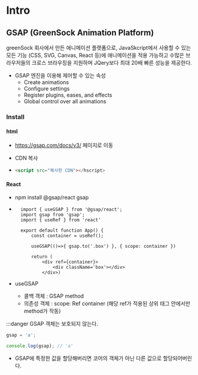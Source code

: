 # Intro

## GSAP (GreenSock Animation Platform)

greenSock 회사에서 만든 애니메이션 플랫폼으로, JavaSkcript에서 사용할 수 있는 모든 기능 (CSS, SVG, Canvas, React 등)에 애니메이션을 적용 가능하고 수많은 브라우저들의 크로스 브라우징을 지원하며 JQery보다 최대 20배 빠른 성능을 제공한다.

- GSAP 엔진을 이용해 제어할 수 있는 속성
  - Create animations
  - Configure settings
  - Register plugins, eases, and effects
  - Global control over all animations

### Install

#### html

- https://gsap.com/docs/v3/ 페이지로 이동

- CDN 복사

- ```html
  <script src="복사한 CDN"></hscript>
  ```

#### React

- npm install @gsap/react gsap

- ```react
    import { useGSAP } from '@gsap/react';
    import gsap from 'gsap';
    import { useRef } from 'react'

    export default function App() {
        const container = useRef();

        useGSAP(()=>{ gsap.to('.box') }, { scope: container })

        return (
            <div ref={container}>
                <div className='box'></div>
            </div>)
  ```

- useGSAP
  - 콜백 객체 : GSAP method
  - 의존성 객체 : scope: Ref container (해당 ref가 적용된 상위 태그 안에서만 method가 작동)

:::danger GSAP 객체는 보호되지 않는다.

```javascript
gsap = 'a';

console.log(gsap); // 'a'
```

- GSAP에 특정한 값을 할당해버리면 코어의 객체가 아닌 다른 값으로 할당되어버린다.
